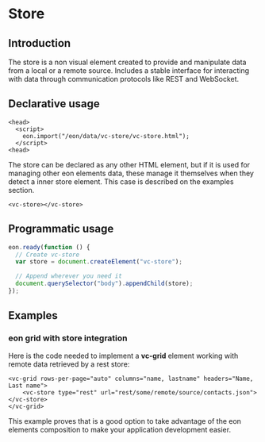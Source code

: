 # Store

## Introduction

The store is a non visual element created to provide and manipulate data from a local or a remote source. Includes a stable interface for interacting with data through communication protocols like REST and WebSocket.

## Declarative usage 

``` [html]
<head>
  <script>
    eon.import("/eon/data/vc-store/vc-store.html");
  </script>
<head>
```

The store can be declared as any other HTML element, but if it is used for managing other eon elements data, these manage it themselves when they detect a inner store element. This case is described on the examples section.

``` [html]
<vc-store></vc-store>
```

## Programmatic usage

``` js
eon.ready(function () {
  // Create vc-store
  var store = document.createElement("vc-store");

  // Append wherever you need it
  document.querySelector("body").appendChild(store);
});
```

## Examples

### eon grid with store integration 

Here is the code needed to implement a **vc-grid** element working with remote data retrieved by a rest store:

``` [html]
<vc-grid rows-per-page="auto" columns="name, lastname" headers="Name, Last name">
    <vc-store type="rest" url="rest/some/remote/source/contacts.json"></vc-store>
</vc-grid>
```

This example proves that is a good option to take advantage of the eon elements composition to make your application development easier. 